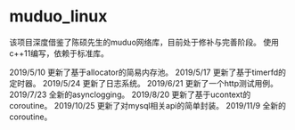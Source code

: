 # muduo_linux
该项目深度借鉴了陈硕先生的muduo网络库，目前处于修补与完善阶段。
使用c++11编写，依赖于标准库。

2019/5/10 更新了基于allocator的简易内存池。
2019/5/17 更新了基于timerfd的定时器。
2019/5/24 更新了日志系统。
2019/6/21 更新了一个http测试用例。
2019/7/23 全新的asynclogging。
2019/8/20 更新了基于ucontext的coroutine。
2019/10/25 更新了对mysql相关api的简单封装。
2019/11/9 全新的coroutine。
